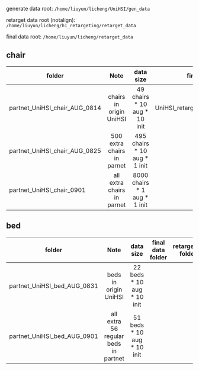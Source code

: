 generate data root: `/home/liuyun/licheng/UniHSI/gen_data`

retarget data root (notalign): `/home/liuyun/licheng/h1_retargeting/retarget_data`

final data root: `/home/liuyun/licheng/retarget_data`

## chair 

|folder |         Note           |  data size | final data folder |retargeted folder |
|---|:---------------------:|:--------------:|:--------------:|:--------------:|
| partnet_UniHSI_chair_AUG_0814 | chairs in origin UniHSI       | 49 chairs * 10 aug * 10 init|UniHSI_retargeted_data_augmented_sit |-- |
| partnet_UniHSI_chair_AUG_0825 | 500 extra chairs in parnet  | 495 chairs * 10 aug * 1 init| |UniHSI_retargeted_partnet_add500_aug_chair_sit_0825_notalign|
| partnet_UniHSI_chair_0901 | all extra chairs in parnet    | 8000 chairs * 1 aug * 1 init| | |


## bed 

|folder |         Note           |  data size | final data folder |retargeted folder |
|---|:---------------------:|:--------------:|:--------------:|:--------------:|
| partnet_UniHSI_bed_AUG_0831 | beds in origin UniHSI | 22 beds * 10 aug * 10 init|  | |
| partnet_UniHSI_bed_AUG_0901 | all extra 56 regular beds in partnet | 51 beds * 10 aug * 10 init|  | |